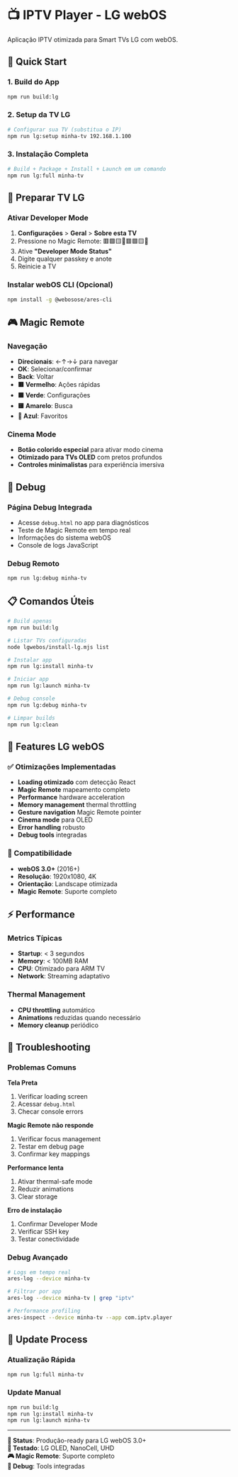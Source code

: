 # 📺 IPTV Player - LG webOS

Aplicação IPTV otimizada para Smart TVs LG com webOS.

## 🚀 Quick Start

### 1. Build do App
```bash
npm run build:lg
```

### 2. Setup da TV LG
```bash
# Configurar sua TV (substitua o IP)
npm run lg:setup minha-tv 192.168.1.100
```

### 3. Instalação Completa
```bash
# Build + Package + Install + Launch em um comando
npm run lg:full minha-tv
```

## 📱 Preparar TV LG

### Ativar Developer Mode
1. **Configurações** > **Geral** > **Sobre esta TV**
2. Pressione no Magic Remote: 🟥🟩🟨🔵🟥🟩🟨🔵
3. Ative **"Developer Mode Status"**
4. Digite qualquer passkey e anote
5. Reinicie a TV

### Instalar webOS CLI (Opcional)
```bash
npm install -g @webosose/ares-cli
```

## 🎮 Magic Remote

### Navegação
- **Direcionais**: ←↑→↓ para navegar
- **OK**: Selecionar/confirmar
- **Back**: Voltar
- **🟥 Vermelho**: Ações rápidas
- **🟩 Verde**: Configurações
- **🟨 Amarelo**: Busca
- **🔵 Azul**: Favoritos

### Cinema Mode
- **Botão colorido especial** para ativar modo cinema
- **Otimizado para TVs OLED** com pretos profundos
- **Controles minimalistas** para experiência imersiva

## 🔧 Debug

### Página Debug Integrada
- Acesse `debug.html` no app para diagnósticos
- Teste de Magic Remote em tempo real
- Informações do sistema webOS
- Console de logs JavaScript

### Debug Remoto
```bash
npm run lg:debug minha-tv
```

## 📋 Comandos Úteis

```bash
# Build apenas
npm run build:lg

# Listar TVs configuradas
node lgwebos/install-lg.mjs list

# Instalar app
npm run lg:install minha-tv

# Iniciar app
npm run lg:launch minha-tv

# Debug console
npm run lg:debug minha-tv

# Limpar builds
npm run lg:clean
```

## 🎯 Features LG webOS

### ✅ Otimizações Implementadas
- **Loading otimizado** com detecção React
- **Magic Remote** mapeamento completo
- **Performance** hardware acceleration
- **Memory management** thermal throttling
- **Gesture navigation** Magic Remote pointer
- **Cinema mode** para OLED
- **Error handling** robusto
- **Debug tools** integradas

### 📱 Compatibilidade
- **webOS 3.0+** (2016+)
- **Resolução**: 1920x1080, 4K
- **Orientação**: Landscape otimizada
- **Magic Remote**: Suporte completo

## ⚡ Performance

### Metrics Típicas
- **Startup**: < 3 segundos
- **Memory**: < 100MB RAM
- **CPU**: Otimizado para ARM TV
- **Network**: Streaming adaptativo

### Thermal Management
- **CPU throttling** automático
- **Animations** reduzidas quando necessário
- **Memory cleanup** periódico

## 🚨 Troubleshooting

### Problemas Comuns

**Tela Preta**
1. Verificar loading screen
2. Acessar `debug.html`
3. Checar console errors

**Magic Remote não responde**
1. Verificar focus management
2. Testar em debug page
3. Confirmar key mappings

**Performance lenta**
1. Ativar thermal-safe mode
2. Reduzir animations
3. Clear storage

**Erro de instalação**
1. Confirmar Developer Mode
2. Verificar SSH key
3. Testar conectividade

### Debug Avançado
```bash
# Logs em tempo real
ares-log --device minha-tv

# Filtrar por app
ares-log --device minha-tv | grep "iptv"

# Performance profiling
ares-inspect --device minha-tv --app com.iptv.player
```

## 🔄 Update Process

### Atualização Rápida
```bash
npm run lg:full minha-tv
```

### Update Manual
```bash
npm run build:lg
npm run lg:install minha-tv
npm run lg:launch minha-tv
```

---

**🎯 Status**: Produção-ready para LG webOS 3.0+  
**📱 Testado**: LG OLED, NanoCell, UHD  
**🎮 Magic Remote**: Suporte completo  
**🔧 Debug**: Tools integradas